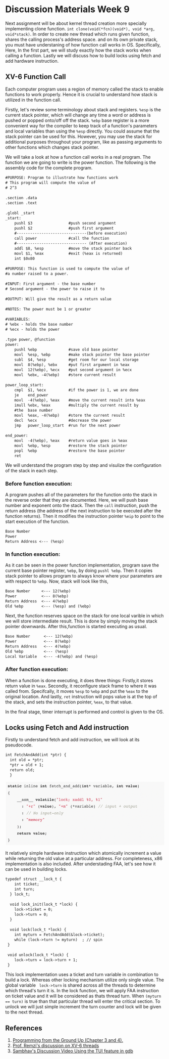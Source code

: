 # Discussion Materials Week 9

Next assignment will be about kernel thread creation more specially implementing clone function. ```int clone(void(*fcn)(void*), void *arg, void*stack)```. In order to create new thread which runs given function, shares the calling process's address space. and on its own private stack, you must have understaning of how function call works in OS. Specifically, Here, In the first part, we will study exactly how the stack works when calling a function. Lastly we will discuss how to build locks using fetch and add hardware instruction. 

## XV-6 Function Call  
Each computer program uses a region of memory called the stack to enable functions to work properly. Hence it is crucial to understand how stack is utilized in the function call. 

Firstly, let's review some terminology about stack and registers. ```%esp``` is the current stack pointer, which will change any time a word or address is pushed or popped onto/off off the stack. ```%ebp``` base register is a more convenient way for the compiler to keep track of a function's parameters and local variables than using the ```%esp``` directly. You could assume that the stack pointer can be used for this. However, you may use the stack for additional purposes throughout your program, like as passing arguments to other functions which changes stack pointer. 

We will take a look at how a function call works in a real program. The function we are going to write is the power function. The following is the assembly code for the complete program.

```
#PURPOSE: Program to illustrate how functions work
# This program will compute the value of
# 2^3 

.section .data
.section .text

.globl _start
_start:
    pushl $3                #push second argument
    pushl $2                #push first argument
    #-------------------------------(before execution)
    call power              #call the function
    #------------------------------- (After execution)
    addl $8, %esp           #move the stack pointer back
    movl $1, %eax           #exit (%eax is returned)
    int $0x80

#PURPOSE: This function is used to compute the value of 
#a number raised to a power.

#INPUT: First argument - the base number
# Second argument - the power to raise it to

#OUTPUT: Will give the result as a return value

#NOTES: The power must be 1 or greater

#VARIABLES:
# %ebx - holds the base number
# %ecx - holds the power    

.type power, @function
power:
    pushl %ebp              #save old base pointer
    movl  %esp, %ebp        #make stack pointer the base pointer
    subl  $4, %esp          #get room for our local storage
    movl  8(%ebp), %ebx     #put first argument in %eax
    movl  12(%ebp), %ecx    #put second argument in %ecx
    movl  %ebx, -4(%ebp)    #store current result

power_loop_start:
    cmpl  $1, %ecx          #if the power is 1, we are done
    je    end_power
    movl  -4(%ebp), %eax    #move the current result into %eax
    imull %ebx, %eax        #multiply the current result by
    #the  base number
    movl  %eax, -4(%ebp)    #store the current result
    decl  %ecx              #decrease the power
    jmp   power_loop_start  #run for the next power

end_power:
    movl  -4(%ebp), %eax    #return value goes in %eax
    movl  %ebp, %esp        #restore the stack pointer
    popl  %ebp              #restore the base pointer
    ret
```


We will understand the program step by step and visulize the configuration of the stack in each step. 

### Before function execution:
A program pushes all of the parameters for the
function onto the stack in the reverse order that they are documented. Here, we will push base number and exponent onto the stack. Then the ```call``` instruction, push the return address (the address of the next instruction to be executed after the function returns). Then it modifies the instruction pointer ```%eip``` to point to the start execution of the function. 


```
Base Number
Power
Return Address <--- (%esp)
```

### In function execution:
As it can be seen in the power function implementation, program  save the current base pointer register, ```%ebp```, by doing ```pushl %ebp```. Then it copies stack pointer to allows program to always know where your parameters are with respect to  ```%ebp```.  Now, stack will look like this, 

```
Base Number     <--- 12(%ebp)
Power           <--- 8(%ebp)
Return Address  <--- 4(%ebp)
Old %ebp        <--- (%esp) and (%ebp)
```

Next, the function reserves space on the stack for one local varible in which we will store intermediate result. This is done by simply moving the stack pointer downwards. After this,function is started executing as usual. 

```
Base Number      <--- 12(%ebp)
Power            <--- 8(%ebp)
Return Address   <--- 4(%ebp)
Old %ebp         <--- (%esp) 
Local Variable   <--- -4(%ebp) and (%esp)
```

### After function execution:
When a function is done executing, it does three things: Firstly,it stores return value in ```%eax```. Secondly, it reconfigure stack frame to where it was called from. Specifcally, it moves ```%esp``` to ```%ebp``` and put the ```%eax``` to the original location. And lastly, ```ret```  instruction will pops value is at the top of the stack, and sets the instruction pointer, ```%eax```, to that value. 

In the final stage, timer interrupt is performed and control is given to the OS.  


## Locks using Fetch and Add instruction


Firstly to understand fetch and add instruction, we will look at its pseudocode.  

```
int FetchAndAdd(int *ptr) {
  int old = *ptr;
  *ptr = old + 1;
  return old;
  }
```

<img src='x86_FAA.png' width='' height='200'>

It relatively simple hardware instruction which atomically increment a value while returning the old value at a particular address. For completeness, x86 implementation is also included. After understading FAA, let's see how it can be used in building locks. 

```
typedef struct __lock_t {
    int ticket;
    int turn;
  } lock_t;
 
  void lock_init(lock_t *lock) {
    lock->ticket = 0;
    lock->turn = 0;
  }

  void lock(lock_t *lock) {
    int myturn = FetchAndAdd(&lock->ticket);
    while (lock->turn != myturn)  ; // spin
 }

 void unlock(lock_t *lock) {
    lock->turn = lock->turn + 1;
 }
```

This lock implementation uses a ticket and turn variable in
combination to build a lock. Whereas other locking mechanism utilize only single value. The global variable ``` lock->turn``` is shared across all the threads to determine which thread's turn it is. In the lock function, we will apply FAA instruction on ticket value and it will be considered as thats thread turn.  When ```(myturn == turn)``` is true than that particular thread will enter the critical section. To unlock we will just simple increment the turn counter and lock will be given to the next thread. 

## References

1. [Programming from the Ground Up (Chapter 3 and 4).](https://download-mirror.savannah.gnu.org/releases/pgubook/ProgrammingGroundUp-1-0-booksize.pdf)
2. [Prof. Remzi's discussion on XV-6 threads](https://www.youtube.com/watch?v=G9nW9UbkT7sab_channel=RemziArpaci-Dusseau)
3. [Sambhav's Discussion Video Using the TUI feature in gdb](https://drive.google.com/file/d/1PwMZBAybxF0io1y_rGFVjChEbhU0J313/view?usp=sharing)




















